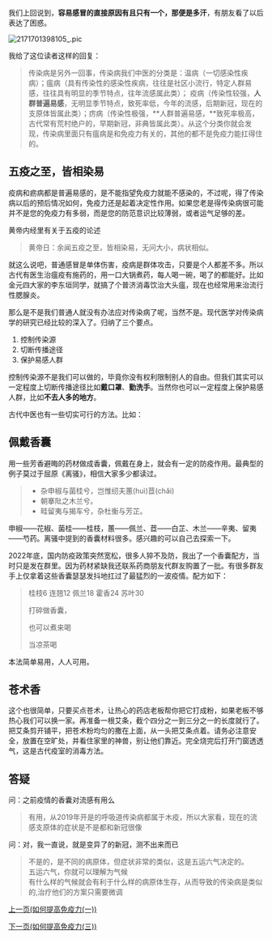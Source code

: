 我们上回说到，**容易感冒的直接原因有且只有一个，那便是多汗**，有朋友看了以后表达了困惑。

![2171701398105_.pic](https://typare-1311038289.cos.ap-nanjing.myqcloud.com/img/2171701398105_.pic-20231203152440668.jpg)

我给了这位读者这样的回复：

> 传染病是另外一回事，传染病我们中医的分类是：温病（一切感染性疾病）；瘟病（具有传染性的感染性疾病，往往是社区小流行，特定人群易感，往往具有明显的季节特点，往年流感属此类）； 疫病（传染性较强，**人群普遍易感**，无明显季节特点，致死率低，今年的流感，后期新冠，现在的支原体皆属此类）；疠病（传染性极强，**人群普遍易感，**致死率极高，古代常有荒村绝户的，早期新冠，非典皆属此类）。从这个分类你就会发现，传染病里面只有瘟病是和免疫力有关的，其他的都不是免疫力能扛得住的。

## 五疫之至，皆相染易

疫病和疬病都是普遍易感的，是不能指望免疫力就能不感染的，不过呢，得了传染病以后的预后情况如何，免疫力还是起着决定性作用。如果您老是得传染病很可能并不是您的免疫力有多弱，而是您的防范意识比较薄弱，或者运气足够的差。

黄帝内经里有关于五疫的论述

> 黄帝日：余闻五疫之至，皆相染易，无问大小，病状相似。

就这么说吧，普通感冒是单体伤害，疫病是群体攻击，只要是个人都差不多。所以古代有医生治瘟疫有施药的，用一口大锅煮药，每人喝一碗，喝了的都能好。比如金元四大家的李东垣同学，就搞了个普济消毒饮治大头瘟，现在也经常用来治流行性腮腺炎。

那么是不是我们普通人就没有办法应对传染病了呢，当然不是。现代医学对传染病学的研究已经比较的深入了。归纳了三个要点。

1.  控制传染源
2.  切断传播途径
3.  保护易感人群

控制传染源不是我们可以做的，毕竟你没有权利限制别人的自由。但我们其实可以一定程度上切断传播途径比如**戴口罩**、**勤洗手**。当然你也可以一定程度上保护易感人群，比如**不去人多的地方**。

古代中医也有一些切实可行的方法。比如：

## 佩戴香囊

用一些芳香避晦的药材做成香囊，佩戴在身上，就会有一定的防疫作用。最典型的例子莫过于屈原《离骚》，相信大家多少都读过。

> - 杂申椒与菌桂兮，岂惟纫夫蕙(huì)茝(chǎi)
> - 朝搴阰之木兰兮。
> - 畦留夷与揭车兮，杂杜衡与芳芷。

申椒——花椒、菌桂——桂枝，蕙——佩兰、茝——白芷、木兰——辛夷、留夷——芍药。离骚中提到的香囊材料很多。感兴趣的可以自己去探索一下。

2022年底，国内防疫政策突然宽松，很多人猝不及防，我出了一个香囊配方，当时只是发在群里。因为药材紧缺我还联系药商朋友代群友购置了一批。有很多群友手上仅拿着这些香囊瑟瑟发抖地扛过了最猛烈的一波疫情。配方如下：

> 桂枝6 连翘12 佩兰18 霍香24 苏叶30
> 
> 打碎做香囊，
> 
> 也可以煮来喝
> 
> 当凉茶喝

本法简单易用，人人可用。

## 苍术香

这个也很简单，只要买点苍术，让热心的药店老板帮你把它打成粉，如果老板不够热心我们可以换一家。再准备一根艾条，截个四分之一到三分之一的长度就行了。把艾条剪开铺平，把苍术粉均匀的撒在上面，从一头把艾条点着。请务必注意安全，放置在空旷处，并看住家里的神兽，别让他们靠近。完全烧完后打开门窗透透气，这是古代疫室的消毒方法。

## 答疑

问：之前疫情的香囊对流感有用么

> 有用，从2019年开是的呼吸道传染病都属于木疫，所以大家看，现在的流感支原体的症状是不是都和新冠很像

问：对，我一直说，就是变异了的新冠，测不出来而已

> 不是的，是不同的病原体，但症状非常的类似，这是五运六气决定的。  
> 五运六气，你就可以理解为气候  
> 有什么样的气候就会有利于什么样的病原体生存，从而导致的传染病是类似的,治疗他们的方案只需要微调





[上一页(如何提高免疫力(一))](How_to_boost_immunity_1.md)

[下一页(如何提高免疫力(三))](How_to_boost_immunity_3.md)



